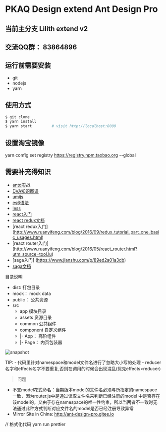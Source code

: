 # PKAQ Design extend Ant Design Pro


## 当前主分支 Lilith extend v2

## 交流QQ群： 83864896

## 运行前需要安装 
- git
- nodejs
- yarn

## 使用方式
```bash
$ git clone 
$ yarn install
$ yarn start         # visit http://localhost:8000
```

## 设置淘宝镜像
yarn config set registry https://registry.npm.taobao.org --global

## 需要补充得知识
 - [antd实战](https://www.yuque.com/ant-design/course)
 - [DVA知识图谱](https://github.com/dvajs/dva-knowledgemap)
 - [umijs](https://umijs.org/)
 - [es6语法](http://es6.ruanyifeng.com)
 - [less](https://www.w3cschool.cn/less/operations.html)
 - [react入门](http://www.ruanyifeng.com/blog/2015/03/react.html)
 - [react redux文档](http://cn.redux.js.org/index.html)
 - [react redux入门] (http://www.ruanyifeng.com/blog/2016/09/redux_tutorial_part_one_basic_usages.html)
 - [react router入门] (http://www.ruanyifeng.com/blog/2016/05/react_router.html?utm_source=tool.lu)
 - [saga入门] (https://www.jianshu.com/p/89ed2a01a3db)
 - [saga文档](https://redux-saga-in-chinese.js.org/index.html)

目录说明   
- dist: 打包目录   
- mock： mock data   
- public： 公共资源   
- src   
  - app 模块目录   
  - assets 资源目录   
  - common 公共组件
  - component  自定义组件      
   - |- App： 高阶组件      
   - |- Page： 内页包装器       

![snapshot](snapshot.jpg)


TIP: - 代码里针对namespace和model文件名进行了忽略大小写的处理
     - reducer名字和effects名字不要重复,否则在调用的时候会出现混乱(优先effects>reducer)

>问题
- 不支model花式命名：当期版本model的文件名必须与所指定的namespace一致，因为router.js中是通过读取文件名来判断已经注册的model
  中是否存在该model的，又由于存在namespace的唯一性约束，所以当两者不一致时无法通过此种方式判断对应文件名的model是否已经注册导致异常
- Mirror Site in China: http://ant-design-pro.gitee.io



// 格式化代码
yarn run prettier


